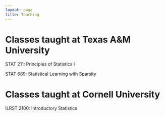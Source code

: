 ```yaml
---
layout: page
title: Teaching
---
```


# Classes taught at Texas A&M University

STAT 211: Principles of Statistics I

STAT 689: Statistical Learning with Sparsity

# Classes taught at Cornell University

ILRST 2100: Introductory Statistics
